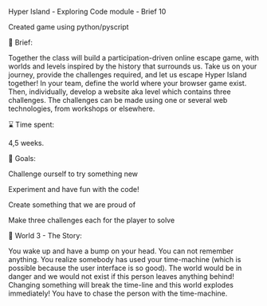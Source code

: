 Hyper Island - Exploring Code module - Brief 10

Created game using python/pyscript

📜 Brief:

Together the class will build a participation-driven online escape game, with worlds and levels inspired by the history that surrounds us. Take us on your journey, provide the challenges required, and let us escape Hyper Island together! In your team, define the world where your browser game exist. Then, individually, develop a website aka level which contains three challenges. The challenges can be made using one or several web technologies, from workshops or elsewhere.

⌛ Time spent:

4,5 weeks.

🏁 Goals:

Challenge ourself to try something new

Experiment and have fun with the code!

Create something that we are proud of

Make three challenges each for the player to solve

📔 World 3 - The Story:

You wake up and have a bump on your head. You can not remember anything. You realize somebody has used your time-machine (which is possible because the user interface is so good). The world would be in danger and we would not exist if this person leaves anything behind! Changing something will break the time-line and this world explodes immediately! You have to chase the person with the time-machine.
